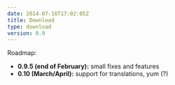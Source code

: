 ```yaml
---
date: 2014-07-16T17:02:05Z
title: Download
type: download
version: 0.9
---
```


Roadmap:

* __0.9.5 (end of February):__ small fixes and features
* __0.10 (March/April):__ support for translations, yum (?)
